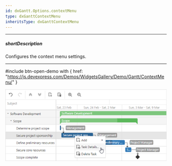 ```yaml
---
id: dxGantt.Options.contextMenu
type: dxGanttContextMenu
inheritsType: dxGanttContextMenu
---
```

---
##### shortDescription
Configures the context menu settings.

---

#include btn-open-demo with {
    href: "https://js.devexpress.com/Demos/WidgetsGallery/Demo/Gantt/ContextMenu/"
}

![DevExtreme Gantt - Context Menu](/images/Gantt/context-menu.png) 